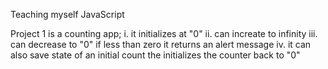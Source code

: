 Teaching myself JavaScript

Project 1 is a counting app;
	i. it initializes at "0"
	ii. can increate to infinity
	iii. can decrease to "0" if less than zero it returns an alert message
	iv. it can also save state of an initial count the initializes the counter back to "0"